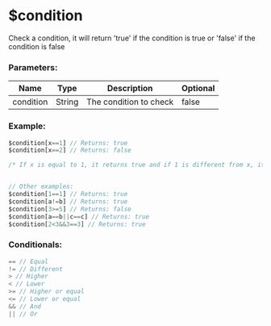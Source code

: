 # $condition
Check a condition, it will return 'true' if the condition is true
or 'false' if the condition is false


### Parameters:
| Name | Type | Description | Optional |
| ---- | ---- | ------------| --------- |
| condition | String | The condition to check| false |

### Example:

```js
$condition[x==1] // Returns: true
$condition[x==2] // Returns: false

/* If x is equal to 1, it returns true and if 1 is different from x, it returns false. */


// Other examples:
$condition[1==1] // Returns: true
$condition[a!=b] // Returns: true
$condition[3>=5] // Returns: false
$condition[a==b||c==c] // Returns: true
$condition[2<3&&3==3] // Returns: true
```

### Conditionals:
```js
== // Equal
!= // Different
> // Higher
< // Lower
>= // Higher or equal
<= // Lower or equal
&& // And
|| // Or
```
